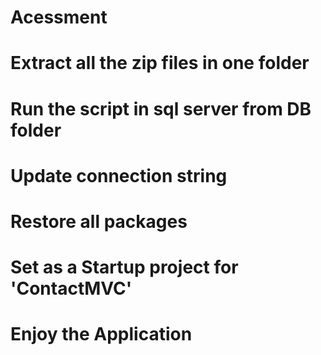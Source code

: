 # Acessment
# Extract all the zip files in one folder
# Run the script in sql server from DB folder
# Update connection string
# Restore all packages
# Set as a Startup project for 'ContactMVC'
# Enjoy the Application
